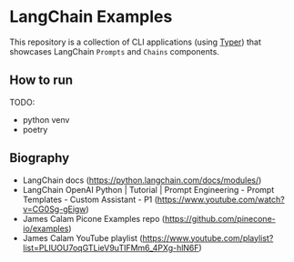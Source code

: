 # LangChain Examples

This repository is a collection of CLI applications (using [Typer](https://typer.tiangolo.com/)) that 
showcases LangChain `Prompts` and `Chains` components. 

## How to run

TODO:
- python venv
- poetry

## Biography

- LangChain docs (https://python.langchain.com/docs/modules/)
- LangChain OpenAI Python | Tutorial | Prompt Engineering - Prompt Templates - Custom Assistant - P1 (https://www.youtube.com/watch?v=CG0Sg-gEigw)
- James Calam Picone Examples repo (https://github.com/pinecone-io/examples)
- James Calam YouTube playlist (https://www.youtube.com/playlist?list=PLIUOU7oqGTLieV9uTIFMm6_4PXg-hlN6F)
